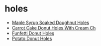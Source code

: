 # holes

 * [Maple Syrup Soaked Doughnut Holes](index/m/maple-syrup-soaked-doughnut-holes-380633.json)
 * [Carrot Cake Donut Holes With Cream Ch](index/c/carrot-cake-donut-holes-with-cream-ch.json)
 * [Funfetti Donut Holes](index/f/funfetti-donut-holes.json)
 * [Potato Donut Holes](index/p/potato-donut-holes.json)
